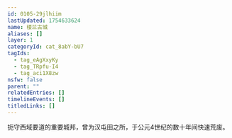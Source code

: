 ```yaml
---
id: 0105-29jlhiim
lastUpdated: 1754633624
name: 楼兰古城
aliases: []
layer: 1
categoryId: cat_8abY-bU7
tagIds:
  - tag_eAgXxyKy
  - tag_TRpfu-I4
  - tag_aci1X8zw
nsfw: false
parent: ""
relatedEntries: []
timelineEvents: []
titledLinks: []
---
```


扼守西域要道的重要城邦，曾为汉屯田之所，于公元4世纪的数十年间快速荒废。